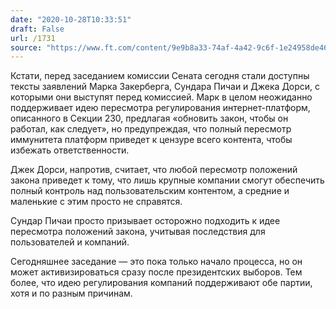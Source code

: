 ```yaml
---
date: "2020-10-28T10:33:51"
draft: False
url: /1731
source: "https://www.ft.com/content/9e9b8a33-74af-4a42-9c6f-1e24958de46c"
---
```


Кстати, перед заседанием комиссии Сената сегодня стали доступны тексты заявлений Марка Закерберга, Сундара Пичаи и Джека Дорси, с которыми они выступят перед комиссией. Марк в целом неожиданно поддерживает идею пересмотра регулирования интернет-платформ, описанного в Секции 230, предлагая «обновить закон, чтобы он работал, как следует», но предупреждая, что полный пересмотр иммунитета платформ приведет к цензуре всего контента, чтобы избежать ответственности.

Джек Дорси, напротив, считает, что любой пересмотр положений закона приведет к тому, что лишь крупные компании смогут обеспечить полный контроль над пользовательским контентом, а средние и маленькие с этим просто не справятся.

Сундар Пичаи просто призывает осторожно подходить к идее пересмотра положений закона, учитывая последствия для пользователей и компаний.

Сегодняшнее заседание — это пока только начало процесса, но он может активизироваться сразу после президентских выборов. Тем более, что идею регулирования компаний поддерживают обе партии, хотя и по разным причинам.
